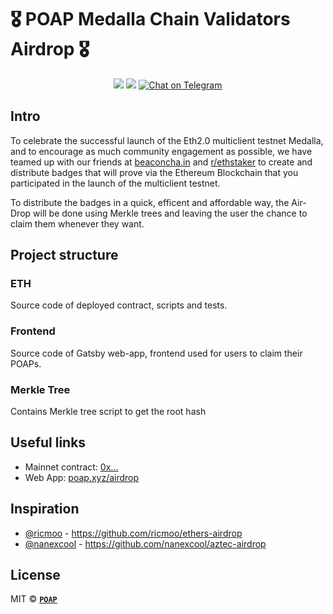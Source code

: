 # 🎖 POAP Medalla Chain Validators Airdrop 🎖

<div align="center">
  <img src="https://img.shields.io/github/issues/poapxyz/poap-medalla-airdrop?style=for-the-badge">
  <img src="https://img.shields.io/github/issues-pr/poapxyz/poap-medalla-airdrop?style=for-the-badge">
  <a href="https://t.me/poapxyz">
    <img src="https://img.shields.io/badge/Telegram-POAP-blue?style=for-the-badge&logo=telegram&message=Telegram&color=blue" alt="Chat on Telegram">
  </a>
</div>

## Intro
To celebrate the successful launch of the Eth2.0 multiclient testnet Medalla, and to encourage as much community engagement as possible, we have teamed up with our friends at [beaconcha.in](https://medalla.beaconcha.in/) and [r/ethstaker](https://www.reddit.com/r/ethstaker) to create and distribute badges that will prove via the Ethereum Blockchain that you participated in the launch of the multiclient testnet.

To distribute the badges in a quick, efficent and affordable way, the Air-Drop will be done using Merkle trees and leaving the user the chance to claim them whenever they want.

## Project structure
### ETH
Source code of deployed contract, scripts and tests.

### Frontend
Source code of Gatsby web-app, frontend used for users to claim their POAPs.

### Merkle Tree
Contains Merkle tree script to get the root hash


## Useful links
- Mainnet contract: [0x...](https://etherscan.io/contract/)
- Web App: [poap.xyz/airdrop](https://poap.xyz/airdrop)

## Inspiration
- [@ricmoo](https://github.com/ricmoo) - https://github.com/ricmoo/ethers-airdrop
- [@nanexcool](https://github.com/nanexcool) - https://github.com/nanexcool/aztec-airdrop

## License
MIT © **[`POAP`](https://poap.xyz)**
